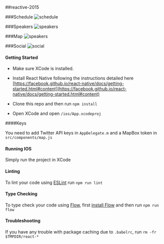 ##reactive-2015

###Schedule
![schedule](http://i.imgur.com/yI6Scix.gif)

###Speakers
![speakers](http://i.imgur.com/PnDsUDy.gif)

###Map
![speakers](http://i.imgur.com/iZmGcWU.gif)

###Social
![social](http://i.imgur.com/tC8AjT3.gif)

#### Getting Started

- Make sure XCode is installed.

- Install React Native following the instructions detailed here [https://facebook.github.io/react-native/docs/getting-started.html#content](https://facebook.github.io/react-native/docs/getting-started.html#content)

- Clone this repo and then run `npm install`

- Open XCode and open `/ios/App.xcodeproj`

####Keys

You need to add Twitter API keys in `AppDelegate.m` and a MapBox token in `src/components/map.js`

#### Running IOS

Simply run the project in XCode

#### Linting

To lint your code using [ESLint](http://eslint.org/) run `npm run lint`

#### Type Checking

To type check your code using [Flow](flowtype.org), first [install Flow](http://flowtype.org/docs/getting-started.html#_) and then run `npm run flow`

#### Troubleshooting

If you have any trouble with package caching due to `.babelrc`, run `rm -fr $TMPDIR/react-*`
